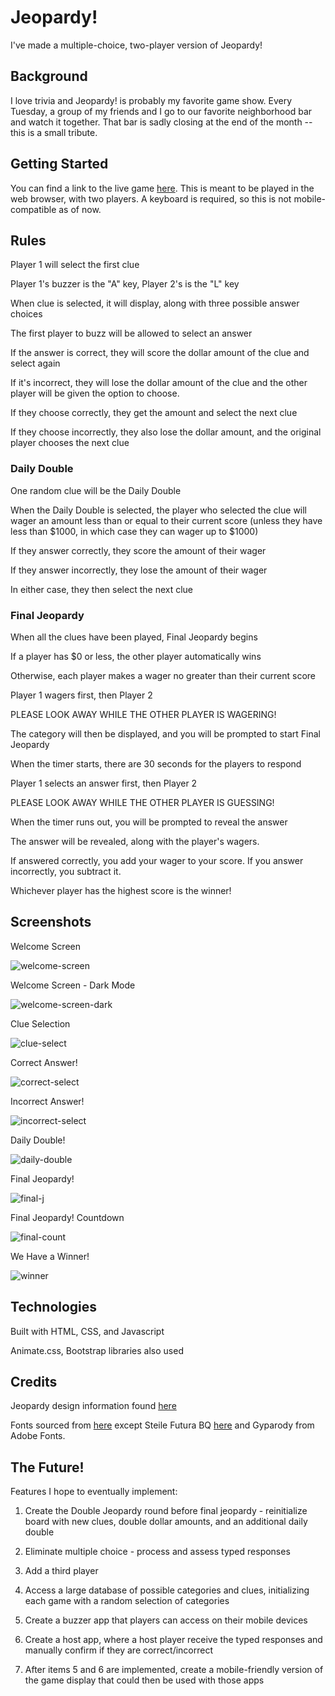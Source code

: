 # Jeopardy!

I've made a multiple-choice, two-player version of Jeopardy!

## Background

I love trivia and Jeopardy! is probably my favorite game show. Every Tuesday, a group of my friends and I go to our favorite neighborhood bar and watch it together. That bar is sadly closing at the end of the month -- this is a small tribute.

## Getting Started

You can find a link to the live game [here](https://https://kmc-jeopardy.netlify.app/).
This is meant to be played in the web browser, with two players. A keyboard is required, so this is not mobile-compatible as of now.

## Rules

Player 1 will select the first clue

Player 1's buzzer is the "A" key, Player 2's is the "L" key

When clue is selected, it will display, along with three possible answer choices

The first player to buzz will be allowed to select an answer

If the answer is correct, they will score the dollar amount of the clue and select again

If it's incorrect, they will lose the dollar amount of the clue and the other player will be given the option to choose.

If they choose correctly, they get the amount and select the next clue

If they choose incorrectly, they also lose the dollar amount, and the original player chooses the next clue

### Daily Double

One random clue will be the Daily Double

When the Daily Double is selected, the player who selected the clue will wager an amount less than or equal to their current score (unless they have less than $1000, in which case they can wager up to $1000)

If they answer correctly, they score the amount of their wager

If they answer incorrectly, they lose the amount of their wager

In either case, they then select the next clue

### Final Jeopardy

When all the clues have been played, Final Jeopardy begins

If a player has $0 or less, the other player automatically wins

Otherwise, each player makes a wager no greater than their current score

Player 1 wagers first, then Player 2

PLEASE LOOK AWAY WHILE THE OTHER PLAYER IS WAGERING!

The category will then be displayed, and you will be prompted to start Final Jeopardy

When the timer starts, there are 30 seconds for the players to respond

Player 1 selects an answer first, then Player 2

PLEASE LOOK AWAY WHILE THE OTHER PLAYER IS GUESSING!

When the timer runs out, you will be prompted to reveal the answer

The answer will be revealed, along with the player's wagers.

If answered correctly, you add your wager to your score. If you answer incorrectly, you subtract it.

Whichever player has the highest score is the winner!

## Screenshots

Welcome Screen

![welcome-screen](images/screenshots/01-welcome-screen.png)

Welcome Screen - Dark Mode

![welcome-screen-dark](images/screenshots/02welcome-screen-dark.png)

Clue Selection

![clue-select](images/screenshots/03clue-select.png)

Correct Answer!

![correct-select](images/screenshots/04correct-select.png)

Incorrect Answer!

![incorrect-select](images/screenshots/05incorrect-select.png)

Daily Double!

![daily-double](images/screenshots/06daily-double.png)

Final Jeopardy!

![final-j](images/screenshots/07final-jeopardy.png)

Final Jeopardy! Countdown

![final-count](images/screenshots/08final-countdown.png)

We Have a Winner!

![winner](images/screenshots/09winner.png)

## Technologies

Built with HTML, CSS, and Javascript

Animate.css, Bootstrap libraries also used

## Credits

Jeopardy design information found [here](https://fontsinuse.com/uses/5507/jeopardy-game-show)

Fonts sourced from [here](https://download-free-fonts.com)
except Steile Futura BQ [here](https://wfonts.com) and Gyparody from Adobe Fonts.

## The Future!

Features I hope to eventually implement:

  1) Create the Double Jeopardy round before final jeopardy - reinitialize board with new clues, double dollar amounts, and an additional daily double

  2) Eliminate multiple choice - process and assess typed responses

  3) Add a third player

  4) Access a large database of possible categories and clues, initializing each game with a random selection of categories

  5) Create a buzzer app that players can access on their mobile devices

  6) Create a host app, where a host player receive the typed responses and manually confirm if they are correct/incorrect

  7) After items 5 and 6 are implemented, create a mobile-friendly version of the game display that could then be used with those apps
